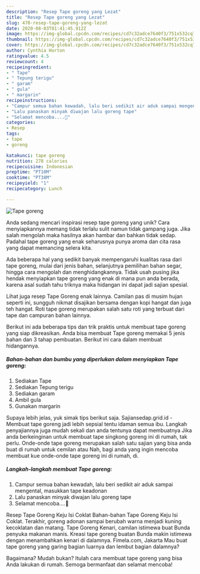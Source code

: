 ```yaml
---
description: "Resep Tape goreng yang Lezat"
title: "Resep Tape goreng yang Lezat"
slug: 470-resep-tape-goreng-yang-lezat
date: 2020-08-03T01:41:45.912Z
image: https://img-global.cpcdn.com/recipes/cd7c32adce7640f3/751x532cq70/tape-goreng-foto-resep-utama.jpg
thumbnail: https://img-global.cpcdn.com/recipes/cd7c32adce7640f3/751x532cq70/tape-goreng-foto-resep-utama.jpg
cover: https://img-global.cpcdn.com/recipes/cd7c32adce7640f3/751x532cq70/tape-goreng-foto-resep-utama.jpg
author: Cynthia Horton
ratingvalue: 4.5
reviewcount: 4
recipeingredient:
- " Tape"
- " Tepung terigu"
- " garam"
- " gula"
- " margarin"
recipeinstructions:
- "Campur semua bahan kewadah, lalu beri sedikit air aduk sampai mengental, masukkan tape keadonan"
- "Lalu panaskan minyak diwajan lalu goreng tape"
- "Selamat mencoba....🙏"
categories:
- Resep
tags:
- tape
- goreng

katakunci: tape goreng 
nutrition: 278 calories
recipecuisine: Indonesian
preptime: "PT10M"
cooktime: "PT38M"
recipeyield: "1"
recipecategory: Lunch

---
```



![Tape goreng](https://img-global.cpcdn.com/recipes/cd7c32adce7640f3/751x532cq70/tape-goreng-foto-resep-utama.jpg)

Anda sedang mencari inspirasi resep tape goreng yang unik? Cara menyiapkannya memang tidak terlalu sulit namun tidak gampang juga. Jika salah mengolah maka hasilnya akan hambar dan bahkan tidak sedap. Padahal tape goreng yang enak seharusnya punya aroma dan cita rasa yang dapat memancing selera kita.

Ada beberapa hal yang sedikit banyak mempengaruhi kualitas rasa dari tape goreng, mulai dari jenis bahan, selanjutnya pemilihan bahan segar, hingga cara mengolah dan menghidangkannya. Tidak usah pusing jika hendak menyiapkan tape goreng yang enak di mana pun anda berada, karena asal sudah tahu triknya maka hidangan ini dapat jadi sajian spesial.

Lihat juga resep Tape Goreng enak lainnya. Camilan pas di musim hujan seperti ini, sungguh nikmat disajikan bersama dengan kopi hangat dan juga teh hangat. Roti tape goreng merupakan salah satu roti yang terbuat dari tape dan campuran bahan lainnya.


Berikut ini ada beberapa tips dan trik praktis untuk membuat tape goreng yang siap dikreasikan. Anda bisa membuat Tape goreng memakai 5 jenis bahan dan 3 tahap pembuatan. Berikut ini cara dalam membuat hidangannya.

<!--inarticleads1-->

##### Bahan-bahan dan bumbu yang diperlukan dalam menyiapkan Tape goreng:

1. Sediakan  Tape
1. Sediakan  Tepung terigu
1. Sediakan  garam
1. Ambil  gula
1. Gunakan  margarin


Supaya lebih jelas, yuk simak tips berikut saja. Sajiansedap.grid.id - Membuat tape goreng jadi lebih sepsial tentu idaman semua ibu. Langkah penyajiannya juga mudah sekali dan anda tentunya dapat membuatnya Jika anda berkeinginan untuk membuat tape singkong goreng ini di rumah, tak perlu. Onde-onde tape goreng merupakan salah satu sajian yang bisa anda buat di rumah untuk cemilan atau Nah, bagi anda yang ingin mencoba membuat kue onde-onde tape goreng ini di rumah, di. 

<!--inarticleads2-->

##### Langkah-langkah membuat Tape goreng:

1. Campur semua bahan kewadah, lalu beri sedikit air aduk sampai mengental, masukkan tape keadonan
1. Lalu panaskan minyak diwajan lalu goreng tape
1. Selamat mencoba....🙏


Resep Tape Goreng Keju Isi Coklat Bahan-bahan Tape Goreng Keju Isi Coklat. Terakhir, goreng adonan sampai berubah warna menjadi kuning kecoklatan dan matang. Tape Goreng Kenari, camilan istimewa buat Bunda penyuka makanan manis. Kreasi tape goreng buatan Bunda makin istimewa dengan menambahkan kenari di dalamnya. Fimela.com, Jakarta Mau buat tape goreng yang garing bagian luarnya dan lembut bagian dalamnya? 

Bagaimana? Mudah bukan? Itulah cara membuat tape goreng yang bisa Anda lakukan di rumah. Semoga bermanfaat dan selamat mencoba!
